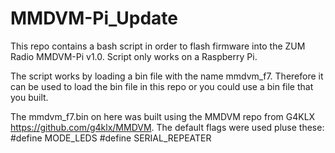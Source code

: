# MMDVM-Pi_Update

This repo contains a bash script in order to flash firmware into the ZUM Radio MMDVM-Pi v1.0. Script only works on a Raspberry Pi.

The script works by loading a bin file with the name mmdvm_f7. Therefore it can be used to load the bin file in this repo or you could use a bin file that you built.

The mmdvm_f7.bin on here was built using the MMDVM repo from G4KLX https://github.com/g4klx/MMDVM. The default flags were used pluse these:
	#define MODE_LEDS
	#define SERIAL_REPEATER